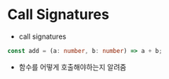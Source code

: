 # Call Signatures

- call signatures

```ts
const add = (a: number, b: number) => a + b;
```

- 함수를 어떻게 호출해야하는지 알려줌
